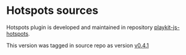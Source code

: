 # Hotspots sources
Hotspots plugin is developed and maintained in repository [playkit-js-hotspots](https://github.com/kaltura/playkit-js-hotspots).

This version was tagged in source repo as version [v0.4.1](https://github.com/kaltura/playkit-js-hotspots/releases/tag/v0.4.1)
